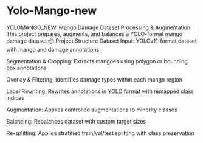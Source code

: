 # Yolo-Mango-new
YOLOMANGO_NEW: Mango Damage Dataset Processing &amp; Augmentation This project prepares, augments, and balances a YOLO-format mango damage dataset
📦 Project Structure
Dataset Input: YOLOv11-format dataset with mango and damage annotations

Segmentation & Cropping: Extracts mangoes using polygon or bounding box annotations

Overlay & Filtering: Identifies damage types within each mango region

Label Rewriting: Rewrites annotations in YOLO format with remapped class indices

Augmentation: Applies controlled augmentations to minority classes

Balancing: Rebalances dataset with custom target sizes

Re-splitting: Applies stratified train/val/test splitting with class preservation
